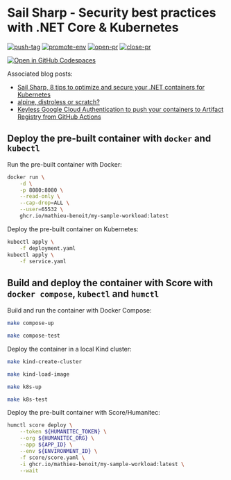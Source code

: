 # Sail Sharp - Security best practices with .NET Core & Kubernetes

[![push-tag](https://github.com/mathieu-benoit/sail-sharp/actions/workflows/push-tag.yml/badge.svg)](https://github.com/mathieu-benoit/sail-sharp/actions/workflows/push-tag.yml)
[![promote-env](https://github.com/mathieu-benoit/sail-sharp/actions/workflows/promote-env.yml/badge.svg)](https://github.com/mathieu-benoit/sail-sharp/actions/workflows/promote-env.yml)
[![open-pr](https://github.com/mathieu-benoit/sail-sharp/actions/workflows/open-pr.yml/badge.svg)](https://github.com/mathieu-benoit/sail-sharp/actions/workflows/open-pr.yml)
[![close-pr](https://github.com/mathieu-benoit/sail-sharp/actions/workflows/close-pr.yml/badge.svg)](https://github.com/mathieu-benoit/sail-sharp/actions/workflows/close-pr.yml)

[![Open in GitHub Codespaces](https://github.com/codespaces/badge.svg)](https://codespaces.new/mathieu-benoit/sail-sharp)

Associated blog posts:
- [Sail Sharp, 8 tips to optimize and secure your .NET containers for Kubernetes](https://medium.com/p/c68ba253844a)
- [alpine, distroless or scratch?](https://medium.com/google-cloud/alpine-distroless-or-scratch-caac35250e0b)
- [Keyless Google Cloud Authentication to push your containers to Artifact Registry from GitHub Actions](https://medium.com/p/3932dce678b8)

## Deploy the pre-built container with `docker` and `kubectl`

Run the pre-built container with Docker:
```bash
docker run \
    -d \
    -p 8080:8080 \
    --read-only \
    --cap-drop=ALL \
    --user=65532 \
    ghcr.io/mathieu-benoit/my-sample-workload:latest
```

Deploy the pre-built container on Kubernetes:
```bash
kubectl apply \
    -f deployment.yaml
kubectl apply \
    -f service.yaml
```

## Build and deploy the container with Score with `docker compose`, `kubectl` and `humctl`

Build and run the container with Docker Compose:
```bash
make compose-up

make compose-test
```

Deploy the container in a local Kind cluster:
```bash
make kind-create-cluster

make kind-load-image

make k8s-up

make k8s-test
```

Deploy the pre-built container with Score/Humanitec:
```bash
humctl score deploy \
    --token ${HUMANITEC_TOKEN} \
    --org ${HUMANITEC_ORG} \
    --app ${APP_ID} \
    --env ${ENVIRONMENT_ID} \
    -f score/score.yaml \
    -i ghcr.io/mathieu-benoit/my-sample-workload:latest \
    --wait
```
